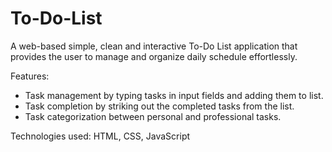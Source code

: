 # To-Do-List 
A web-based simple, clean and interactive To-Do List application that provides the user to manage and organize daily schedule effortlessly.

Features: 
-	Task management by typing tasks in input fields and adding them to list.
-	Task completion by striking out the completed tasks from the list.
-	Task categorization between personal and professional tasks.

 Technologies used: HTML, CSS, JavaScript
